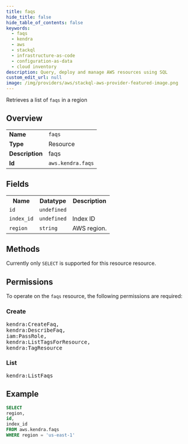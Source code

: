 ```yaml
---
title: faqs
hide_title: false
hide_table_of_contents: false
keywords:
  - faqs
  - kendra
  - aws
  - stackql
  - infrastructure-as-code
  - configuration-as-data
  - cloud inventory
description: Query, deploy and manage AWS resources using SQL
custom_edit_url: null
image: /img/providers/aws/stackql-aws-provider-featured-image.png
---
```

Retrieves a list of <code>faqs</code> in a region

## Overview
<table><tbody>
<tr><td><b>Name</b></td><td><code>faqs</code></td></tr>
<tr><td><b>Type</b></td><td>Resource</td></tr>
<tr><td><b>Description</b></td><td>faqs</td></tr>
<tr><td><b>Id</b></td><td><code>aws.kendra.faqs</code></td></tr>
</tbody></table>

## Fields
<table><tbody>
<tr><th>Name</th><th>Datatype</th><th>Description</th></tr>
<tr><td><code>id</code></td><td><code>undefined</code></td><td></td></tr>
<tr><td><code>index_id</code></td><td><code>undefined</code></td><td>Index ID</td></tr>
<tr><td><code>region</code></td><td><code>string</code></td><td>AWS region.</td></tr>

</tbody></table>

## Methods
Currently only <code>SELECT</code> is supported for this resource resource.

## Permissions

To operate on the <code>faqs</code> resource, the following permissions are required:

### Create
<pre>
kendra:CreateFaq,
kendra:DescribeFaq,
iam:PassRole,
kendra:ListTagsForResource,
kendra:TagResource</pre>

### List
<pre>
kendra:ListFaqs</pre>


## Example
```sql
SELECT
region,
id,
index_id
FROM aws.kendra.faqs
WHERE region = 'us-east-1'
```
